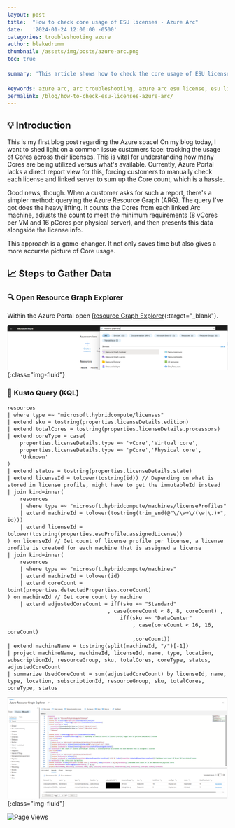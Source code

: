 ```yaml
---
layout: post
title:  "How to check core usage of ESU licenses - Azure Arc"
date:   '2024-01-24 12:00:00 -0500'
categories: troubleshooting azure
author: blakedrumm
thumbnail: /assets/img/posts/azure-arc.png
toc: true

summary: 'This article shows how to check the core usage of ESU licenses being used in Azure Arc with Resource Graph Explorer. A huge thank you to Brian McDermott and Sachin Panwar for the original guide creation.'

keywords: azure arc, arc troubleshooting, azure arc esu license, esu license, 2012 r2 esu license
permalink: /blog/how-to-check-esu-licenses-azure-arc/
---
```

 
## :bulb: Introduction
This is my first blog post regarding the Azure space! On my blog today, I want to shed light on a common issue customers face: tracking the usage of Cores across their licenses. This is vital for understanding how many Cores are being utilized versus what's available. Currently, Azure Portal lacks a direct report view for this, forcing customers to manually check each license and linked server to sum up the Core count, which is a hassle.

Good news, though. When a customer asks for such a report, there's a simpler method: querying the Azure Resource Graph (ARG). The query I've got does the heavy lifting. It counts the Cores from each linked Arc machine, adjusts the count to meet the minimum requirements (8 vCores per VM and 16 pCores per physical server), and then presents this data alongside the license info.

This approach is a game-changer. It not only saves time but also gives a more accurate picture of Core usage.

## :chart_with_upwards_trend: Steps to Gather Data

### :mag: Open Resource Graph Explorer
Within the Azure Portal open [Resource Graph Explorer](https://portal.azure.com/#view/HubsExtension/ArgQueryBlade){:target="_blank"}.

![Resource Graph Explorer](/assets/img/posts/resource-graph-explorer.png){:class="img-fluid"}

### :memo: Kusto Query (KQL)

```kql
resources
| where type =~ "microsoft.hybridcompute/licenses"
| extend sku = tostring(properties.licenseDetails.edition)
| extend totalCores = tostring(properties.licenseDetails.processors)
| extend coreType = case(
    properties.licenseDetails.type =~ 'vCore','Virtual core',
    properties.licenseDetails.type =~ 'pCore','Physical core',
    'Unknown'
)
| extend status = tostring(properties.licenseDetails.state)
| extend licenseId = tolower(tostring(id)) // Depending on what is stored in license profile, might have to get the immutableId instead
| join kind=inner(
    resources
    | where type =~ "microsoft.hybridcompute/machines/licenseProfiles"
    | extend machineId = tolower(tostring(trim_end(@"\/\w+\/(\w|\.)+", id)))
    | extend licenseId = tolower(tostring(properties.esuProfile.assignedLicense))
) on licenseId // Get count of license profile per license, a license profile is created for each machine that is assigned a license
| join kind=inner(
    resources
    | where type =~ "microsoft.hybridcompute/machines"
    | extend machineId = tolower(id)
    | extend coreCount = toint(properties.detectedProperties.coreCount) 
) on machineId // Get core count by machine
    | extend adjustedCoreCount = iff(sku =~ "Standard" 
                                , case(coreCount < 8, 8, coreCount) , 
                                    iff(sku =~ "DataCenter"
                                        , case(coreCount < 16, 16, coreCount)
                                        ,coreCount))  
| extend machineName = tostring(split(machineId, "/")[-1])
| project machineName, machineId, licenseId, name, type, location, subscriptionId, resourceGroup, sku, totalCores, coreType, status, adjustedCoreCount
| summarize UsedCoreCount = sum(adjustedCoreCount) by licenseId, name, type, location, subscriptionId, resourceGroup, sku, totalCores, coreType, status
```


![Azure Arc ESU licenses used](/assets/img/posts/esu-core-output-azure-arc.png){:class="img-fluid"}

![Page Views](https://counter.blakedrumm.com/count/tag.svg?url=blakedrumm.com/blog/how-to-check-esu-licenses-azure-arc/)

<!--
Having trouble with Pages? Check out our [documentation](https://docs.github.com/categories/github-pages-basics/) or [contact support](https://support.github.com/contact) and we’ll help you sort it out.

Tip:
To add auto-size pictures:
![/assets/img/posts/example.jpg](/assets/img/posts/example.jpg){:class="img-fluid"}
-->
